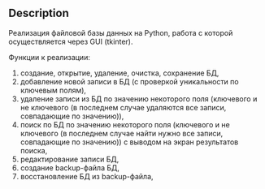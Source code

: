 ## Description
Реализация файловой базы данных на Python, работа с которой осуществляется через GUI (tkinter). 

Функции к реализации:
1. создание, открытие, удаление, очистка, сохранение БД,
2. добавление новой записи в БД (с проверкой уникальности по ключевым полям),
3. удаление записи из БД по значению некоторого поля (ключевого и не ключевого (в последнем случае удаляются все записи, совпадающие по значению)),
4. поиск по БД по значению некоторого поля (ключевого и не ключевого (в последнем случае найти нужно все записи, совпадающие по значению)) с выводом на экран результатов поиска,
5. редактирование записи БД,
6. создание backup-файла БД,
7. восстановление БД из backup-файла,
